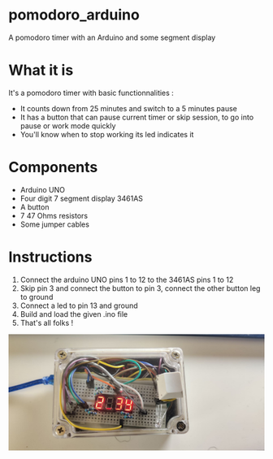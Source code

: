 # pomodoro_arduino
A pomodoro timer with an Arduino and some segment display

# What it is

It's a pomodoro timer with basic functionnalities : 
  * It counts down from 25 minutes and switch to a 5 minutes pause
  * It has a button that can pause current timer or skip session, to go into pause or work mode quickly
  * You'll know when to stop working its led indicates it

# Components

  * Arduino UNO
  * Four digit 7 segment display 3461AS
  * A button
  * 7 47 Ohms resistors
   * Some jumper cables

# Instructions

1. Connect the arduino UNO pins 1 to 12 to the 3461AS pins 1 to 12
2. Skip pin 3 and connect the button to pin 3, connect the other button leg to ground
3. Connect a led to pin 13 and ground
4. Build and load the given .ino file
5. That's all folks !


![The pomodoro timer](/img/device.jpg)

